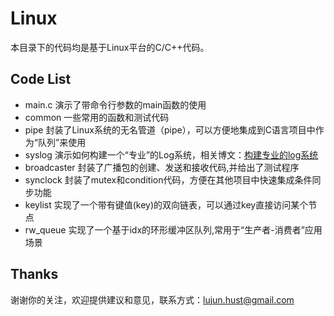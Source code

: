 Linux
===========

本目录下的代码均是基于Linux平台的C/C++代码。

Code List
----------

- main.c  演示了带命令行参数的main函数的使用
- common  一些常用的函数和测试代码
- pipe    封装了Linux系统的无名管道（pipe），可以方便地集成到C语言项目中作为“队列”来使用
- syslog  演示如何构建一个“专业”的Log系统，相关博文：[构建专业的log系统](http://ticktick.blog.51cto.com/823160/1579785)
- broadcaster 封装了广播包的创建、发送和接收代码,并给出了测试程序
- synclock 封装了mutex和condition代码，方便在其他项目中快速集成条件同步功能
- keylist  实现了一个带有键值(key)的双向链表，可以通过key直接访问某个节点
- rw_queue 实现了一个基于idx的环形缓冲区队列,常用于“生产者-消费者”应用场景

Thanks
----------

谢谢你的关注，欢迎提供建议和意见，联系方式：lujun.hust@gmail.com

